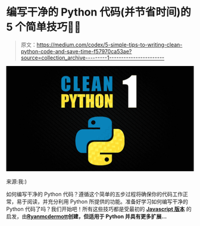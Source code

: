 # 编写干净的 Python 代码(并节省时间)的 5 个简单技巧🧽🧺

> 原文：<https://medium.com/codex/5-simple-tips-to-writing-clean-python-code-and-save-time-f57970ca53ae?source=collection_archive---------1----------------------->

![](img/ddb5fd7f3508c6ca6f4bb86dd67b0091.png)

来源:我:)

如何编写干净的 Python 代码？遵循这个简单的五步过程将确保你的代码工作正常，易于阅读，并充分利用 Python 所提供的功能。准备好学习如何编写干净的 Python 代码了吗？我们开始吧！所有这些技巧都是受最初的 [**Javascript 版本**](https://github.com/ryanmcdermott/clean-code-javascript) 的启发，由[**Ryanmcdermott**](https://github.com/ryanmcdermott)**创建，但适用于 Python 并具有更多扩展…**